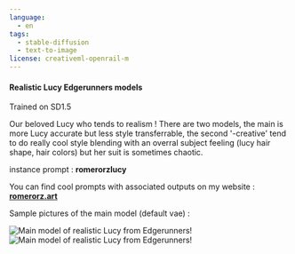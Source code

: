 ```yaml
---
language:
  - en
tags:
  - stable-diffusion
  - text-to-image
license: creativeml-openrail-m
---
```

#### Realistic Lucy Edgerunners models

Trained on SD1.5

Our beloved Lucy who tends to realism !
There are two models, the main is more Lucy accurate but less style transferrable, the second '-creative' tend to do really cool style blending with an overral subject feeling (lucy hair shape, hair colors) but her suit is sometimes chaotic.

instance prompt : **romerorzlucy**

You can find cool prompts with associated outputs on my website : **[romerorz.art](https://www.romerorz.art/)**

Sample pictures of the main model (default vae) :

![Main model of realistic Lucy from Edgerunners!](https://i.imgur.com/x0nxYRV.png "Lucy Edgerunners")
![Main model of realistic Lucy from Edgerunners!](https://i.imgur.com/Da87Nvd.png "Lucy Edgerunners")